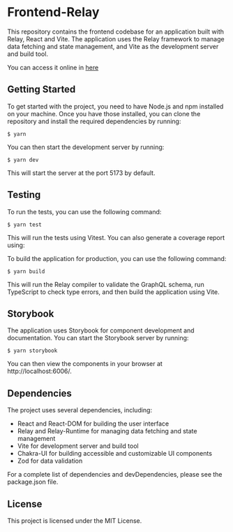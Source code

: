 # Frontend-Relay

This repository contains the frontend codebase for an application built with Relay, React and Vite. The application uses the Relay framework to manage data fetching and state management, and Vite as the development server and build tool.

You can access it online in [here](!https://react-relay-bookstore.vercel.app/)

## Getting Started

To get started with the project, you need to have Node.js and npm installed on your machine. Once you have those installed, you can clone the repository and install the required dependencies by running:

```
$ yarn
```

You can then start the development server by running:

```
$ yarn dev
```

This will start the server at the port 5173 by default.

## Testing

To run the tests, you can use the following command:

```
$ yarn test
```

This will run the tests using Vitest. You can also generate a coverage report using:

To build the application for production, you can use the following command:

```
$ yarn build
```

This will run the Relay compiler to validate the GraphQL schema, run TypeScript to check type errors, and then build the application using Vite.

## Storybook

The application uses Storybook for component development and documentation. You can start the Storybook server by running:

```
$ yarn storybook
```

You can then view the components in your browser at http://localhost:6006/.

## Dependencies

The project uses several dependencies, including:

- React and React-DOM for building the user interface
- Relay and Relay-Runtime for managing data fetching and state management
- Vite for development server and build tool
- Chakra-UI for building accessible and customizable UI components
- Zod for data validation

For a complete list of dependencies and devDependencies, please see the package.json file.

## License

This project is licensed under the MIT License.
